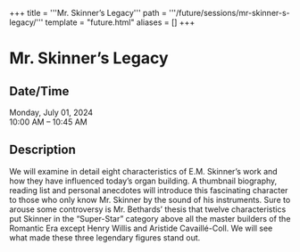 +++
title = '''Mr. Skinner’s Legacy'''
path = '''/future/sessions/mr-skinner-s-legacy/'''
template = "future.html"
aliases = []
+++

<h1>Mr. Skinner’s Legacy</h1>

<h2>Date/Time</h2>
<p>Monday, July 01, 2024<br>
10:00 AM – 10:45 AM</p>
<h2>Description</h2>

We will examine in detail eight characteristics of E.M. Skinner’s work and how they have influenced today’s organ building. A thumbnail biography, reading list and personal anecdotes will introduce this fascinating character to those who only know Mr. Skinner by the sound of his instruments. Sure to arouse some controversy is Mr. Bethards’ thesis that twelve characteristics put Skinner in the “Super-Star” category above all the master builders of the Romantic Era except Henry Willis and Aristide Cavaillé-Coll. We will see what made these three legendary figures stand out.


